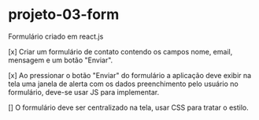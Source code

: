# projeto-03-form
Formulário criado em react.js

[x] Criar um formulário de contato contendo os campos nome, email, mensagem e um botão "Enviar". 

[x] Ao pressionar o botão "Enviar" do formulário a aplicação deve exibir na tela uma janela de alerta com os dados preenchimento pelo usuário no formulário, deve-se usar JS para implementar. 

[] O formulário deve ser centralizado na tela, usar CSS para tratar o estilo. 
